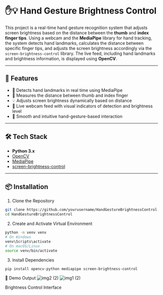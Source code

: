 # ✋💡 Hand Gesture Brightness Control

This project is a real-time hand gesture recognition system that adjusts screen brightness based on the distance between the **thumb** and **index finger tips**. Using a webcam and the **MediaPipe** library for hand tracking, the system detects hand landmarks, calculates the distance between specific finger tips, and adjusts the screen brightness accordingly via the `screen-brightness-control` library. The live feed, including hand landmarks and brightness information, is displayed using **OpenCV**.

---

## 🔧 Features

- 👋 Detects hand landmarks in real time using MediaPipe
- 📏 Measures the distance between thumb and index finger
- 💡 Adjusts screen brightness dynamically based on distance
- 🎥 Live webcam feed with visual indicators of detection and brightness level
- 🔄 Smooth and intuitive hand-gesture-based interaction

---

## 🛠️ Tech Stack

- **Python 3.x**
- [OpenCV](https://opencv.org/)
- [MediaPipe](https://google.github.io/mediapipe/)
- [screen-brightness-control](https://pypi.org/project/screen-brightness-control/)

---

## 📦 Installation

1. Clone the Repository

```bash
git clone https://github.com/yourusername/HandGestureBrightnessControl.git
cd HandGestureBrightnessControl
```
2. Create and Activate Virtual Environment
```bash
python -m venv venv
# On Windows
venv\Scripts\activate
# On macOS/Linux
source venv/bin/activate
```
3. Install Dependencies
```bash
pip install opencv-python mediapipe screen-brightness-control
```
📸 Demo Output
![img2 (2)](https://github.com/user-attachments/assets/4c606a14-feff-4ffc-ae91-1e201221ea52)
![img1 (2)](https://github.com/user-attachments/assets/74150fbf-33e4-4688-bafc-5ddbff1d6d22)

Brightness Control Interface
